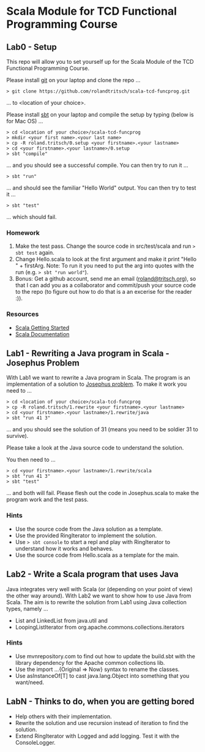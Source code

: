 # Scala Module for TCD Functional Programming Course

## Lab0 - Setup

This repo will allow you to set yourself up for the Scala Module
of the TCD Functional Programming Course.

Please install [git](http://git-scm.com/downloads) on your laptop and clone the repo ...

    > git clone https://github.com/rolandtritsch/scala-tcd-funcprog.git

... to &lt;location of your choice&gt;.

Please install [sbt](http://www.scala-sbt.org/release/docs/Getting-Started/Setup.html) on your laptop and compile the setup by typing (below is for Mac OS) ...

    > cd <location of your choice>/scala-tcd-funcprog
    > mkdir <your first name>.<your last name>
    > cp -R roland.tritsch/0.setup <your firstname>.<your lastname>
    > cd <your firstname>.<your lastname>/0.setup
    > sbt "compile"

... and you should see a successful compile. You can then try to run it ...

    > sbt "run"

... and should see the familiar "Hello World" output. You can then try to test it ...

    > sbt "test"

... which should fail.

### Homework

1. Make the test pass. Change the source code in src/test/scala and run `> sbt test` again.
1. Change Hello.scala to look at the first argument and make it print "Hello " + firstArg. Note: To run it you need to put the arg into quotes with the run (e.g. `> sbt "run world"`).
1. Bonus: Get a github account, send me an email (roland@tritsch.org), so that I can add you as a collaborator and commit/push your source code to the repo (to figure out how to do that is a an excerise for the reader :)).

### Resources

* [Scala Getting Started](http://www.scala-lang.org/node/166)
* [Scala Documentation](http://www.scala-lang.org/node/197)

## Lab1 - Rewriting a Java program in Scala - Josephus Problem

With Lab1 we want to rewrite a Java program in Scala. The program is an implementation of a solution to [Josephus problem](http://en.wikipedia.org/wiki/Josephus_problem). To make it work you need to ...

    > cd <location of your choice>/scala-tcd-funcprog
    > cp -R roland.tritsch/1.rewrite <your firstname>.<your lastname>
    > cd <your firstname>.<your lastname>/1.rewrite/java
    > sbt "run 41 3"

... and you should see the solution of 31 (means you need to be soldier 31 to survive).

Please take a look at the Java source code to understand the solution. 

You then need to ...

    > cd <your firstname>.<your lastname>/1.rewrite/scala
	> sbt "run 41 3"
	> sbt "test"

... and both will fail. Please flesh out the code in Josephus.scala to make the program work and the test pass.

### Hints

* Use the source code from the Java solution as a template.
* Use the provided RingIterator to implement the solution.
* Use `> sbt console` to start a repl and play with RingIterator to understand how it works and behaves.
* Use the source code from Hello.scala as a template for the main.

## Lab2 - Write a Scala program that uses Java

Java integrates very well with Scala (or (depending on your point of view) the other way around). With Lab2 we want to show how to use Java from Scala. The aim is to rewrite the solution from Lab1 using Java collection types, namely ...

* List and LinkedList from java.util and
* LoopingListIterator from org.apache.commons.collections.iterators

### Hints

* Use mvnrepository.com to find out how to update the build.sbt with the library dependency for the Apache common collections lib.
* Use the import ...{Original => Now} syntax to rename the classes.
* Use asInstanceOf[T] to cast java.lang.Object into something that you want/need.

## LabN - Thinks to do, when you are getting bored

* Help others with their implementation.
* Rewrite the solution and use recursion instead of iteration to find the solution.
* Extend RingIterator with Logged and add logging. Test it with the ConsoleLogger.
